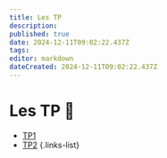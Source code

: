 ```yaml
---
title: Les TP
description: 
published: true
date: 2024-12-11T09:02:22.437Z
tags: 
editor: markdown
dateCreated: 2024-12-11T09:02:22.437Z
---
```


# Les TP 💪
- [TP1](/linux/tp/tp1)
- [TP2](/linux/tp/tp2)
{.links-list}